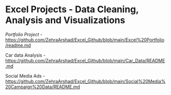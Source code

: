 # Excel Projects - Data Cleaning, Analysis and Visualizations


*Portfolio Project* - https://github.com/ZehraArshad/Excel_Github/blob/main/Excel%20Portfolio/readme.md

Car data Analysis - https://github.com/ZehraArshad/Excel_Github/blob/main/Car_Data/README.md

Social Media Ads - https://github.com/ZehraArshad/Excel_Github/blob/main/Social%20Media%20Campaign%20Data/README.md
